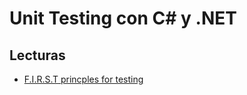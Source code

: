 # Unit Testing con C# y .NET
## Lecturas
- [F.I.R.S.T princples for testing](https://medium.com/@tasdikrahman/f-i-r-s-t-principles-of-testing-1a497acda8d6)